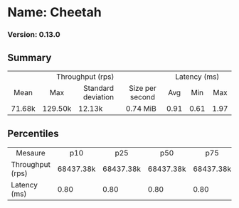 # Name: Cheetah 
  
  ### Version: 0.13.0

## Summary
<table>
<tr>
    <td align="center" colspan="4">Throughput (rps)</td>
    <td align="center" colspan="3">Latency (ms)</td>
</tr>
<tr>
    <td align="center">Mean</td>
    <td align="center">Max</td>
    <td align="center">Standard deviation</td>
    <td align="center">Size per second</td>
    <td align="center">Avg</td>
    <td align="center">Min</td>
    <td align="center">Max</td>
</tr>
<tr>
    <td>71.68k</td>
    <td>129.50k</td>
    <td>12.13k</td>
    <td>0.74 MiB</td>
    <td>0.91</td>
    <td>0.61</td>
    <td>1.97</td>
</tr>
</table>

## Percentiles

<table>
<tr>
  <td align="center">Mesaure</td>
  <td align="center">p10</td>
  <td align="center">p25</td>
  <td align="center">p50</td>
  <td align="center">p75</td>
  <td align="center">p90</td>
  <td align="center">p95</td>
  <td align="center">p99</td>
</tr>
<tr>
  <td>Throughput (rps)</td>
  <td>68437.38k</td>
  <td>68437.38k</td>
  <td>68437.38k</td>
  <td>68437.38k</td>
  <td>71674.53k</td>
  <td>72152.25k</td>
  <td>129502.39k</td>
</tr>
<tr>
  <td>Latency (ms)</td>
  <td>0.80</td>
  <td>0.80</td>
  <td>0.80</td>
  <td>0.80</td>
  <td>1.00</td>
  <td>1.02</td>
  <td>1.09</td>
</tr>
</table>
